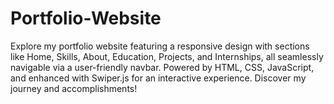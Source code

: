 # Portfolio-Website
Explore my portfolio website featuring a responsive design with sections like Home, Skills, About, Education, Projects, and Internships, all seamlessly navigable via a user-friendly navbar. Powered by HTML, CSS, JavaScript, and enhanced with Swiper.js for an interactive experience. Discover my journey and accomplishments!
